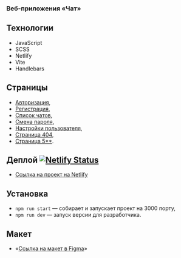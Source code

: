 ### Bеб-приложения «Чат»

## Технологии
- JavaScript
- SCSS
- Netlify
- Vite 
- Handlebars

## Страницы
- [Авторизация](),
- [Регистрация](),
- [Список чатов](),
- [Смена пароля](),
- [Настройки пользователя](),
- [Страница 404](),
- [Страница 5**]().

## Деплой [![Netlify Status](https://api.netlify.com/api/v1/badges/b11cd96c-4432-4e30-9a17-4acc3c73c05a/deploy-status)](https://app.netlify.com/sites/astonishing-gumdrop-be61c3/deploys)
- [Cсылка на проект на Netlify](https://astonishing-gumdrop-be61c3.netlify.app/) 
  
## Установка
- `npm run start` — собирает и запускает проект на 3000 порту,
- `npm run dev` — запуск версии для разработчика.
  
## Макет
- «[Cсылка на макет в Figma]([https://github.com/facebook/react](https://www.figma.com/design/kuwerWMZV5aHJGvW9WCiQP/Chat_external_link-(Copy)?node-id=0-1&t=37nRVz7GwxVH4U9x-1))»
